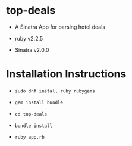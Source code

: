 # top-deals

- A Sinatra App for parsing hotel deals

- ruby v2.2.5

- Sinatra v2.0.0

# Installation Instructions

- `sudo dnf install ruby rubygems`

- `gem install bundle`

- `cd top-deals`

- `bundle install`

- `ruby app.rb`
